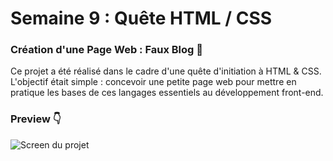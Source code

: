 # Semaine 9 : Quête HTML / CSS

### Création d'une Page Web : Faux Blog 🎨 

Ce projet a été réalisé dans le cadre d'une quête d'initiation à HTML & CSS.  
L'objectif était simple : concevoir une petite page web pour mettre en pratique les bases de ces langages essentiels au développement front-end.  

### Preview 👇

![Screen du projet](/chemin/access/image.jpg "Aperçu du projet")
